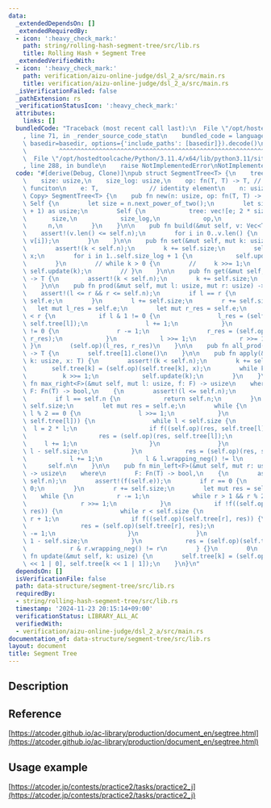```yaml
---
data:
  _extendedDependsOn: []
  _extendedRequiredBy:
  - icon: ':heavy_check_mark:'
    path: string/rolling-hash-segment-tree/src/lib.rs
    title: Rolling Hash + Segment Tree
  _extendedVerifiedWith:
  - icon: ':heavy_check_mark:'
    path: verification/aizu-online-judge/dsl_2_a/src/main.rs
    title: verification/aizu-online-judge/dsl_2_a/src/main.rs
  _isVerificationFailed: false
  _pathExtension: rs
  _verificationStatusIcon: ':heavy_check_mark:'
  attributes:
    links: []
  bundledCode: "Traceback (most recent call last):\n  File \"/opt/hostedtoolcache/Python/3.11.4/x64/lib/python3.11/site-packages/onlinejudge_verify/documentation/build.py\"\
    , line 71, in _render_source_code_stat\n    bundled_code = language.bundle(stat.path,\
    \ basedir=basedir, options={'include_paths': [basedir]}).decode()\n          \
    \         ^^^^^^^^^^^^^^^^^^^^^^^^^^^^^^^^^^^^^^^^^^^^^^^^^^^^^^^^^^^^^^^^^^^^^^^^^^^^^^^^^\n\
    \  File \"/opt/hostedtoolcache/Python/3.11.4/x64/lib/python3.11/site-packages/onlinejudge_verify/languages/rust.py\"\
    , line 288, in bundle\n    raise NotImplementedError\nNotImplementedError\n"
  code: "#[derive(Debug, Clone)]\npub struct SegmentTree<T> {\n    tree: Vec<T>,\n\
    \    size: usize,\n    size_log: usize,\n    op: fn(T, T) -> T, // evaluation\
    \ funciton\n    e: T,              // identity element\n    n: usize,\n}\n\nimpl<T:\
    \ Copy> SegmentTree<T> {\n    pub fn new(n: usize, op: fn(T, T) -> T, e: T) ->\
    \ Self {\n        let size = n.next_power_of_two();\n        let size_log = (size.ilog2()\
    \ + 1) as usize;\n        Self {\n            tree: vec![e; 2 * size],\n     \
    \       size,\n            size_log,\n            op,\n            e,\n      \
    \      n,\n        }\n    }\n\n    pub fn build(&mut self, v: Vec<T>) {\n    \
    \    assert!(v.len() <= self.n);\n        for i in 0..v.len() {\n            self.set(i,\
    \ v[i]);\n        }\n    }\n\n    pub fn set(&mut self, mut k: usize, x: T) {\n\
    \        assert!(k < self.n);\n        k += self.size;\n        self.tree[k] =\
    \ x;\n        for i in 1..self.size_log + 1 {\n            self.update(k >> i);\n\
    \        }\n        // while k > 0 {\n        //     k >>= 1;\n        //    \
    \ self.update(k);\n        // }\n    }\n\n    pub fn get(&mut self, mut k: usize)\
    \ -> T {\n        assert!(k < self.n);\n        k += self.size;\n        self.tree[k].clone()\n\
    \    }\n\n    pub fn prod(&mut self, mut l: usize, mut r: usize) -> T {\n    \
    \    assert!(l <= r && r <= self.n);\n        if l == r {\n            return\
    \ self.e;\n        }\n        l += self.size;\n        r += self.size;\n     \
    \   let mut l_res = self.e;\n        let mut r_res = self.e;\n        while l\
    \ < r {\n            if l & 1 != 0 {\n                l_res = (self.op)(l_res,\
    \ self.tree[l]);\n                l += 1;\n            }\n            if r & 1\
    \ != 0 {\n                r -= 1;\n                r_res = (self.op)(self.tree[r],\
    \ r_res);\n            }\n            l >>= 1;\n            r >>= 1;\n       \
    \ }\n        (self.op)(l_res, r_res)\n    }\n\n    pub fn all_prod(&mut self)\
    \ -> T {\n        self.tree[1].clone()\n    }\n\n    pub fn apply(&mut self, mut\
    \ k: usize, x: T) {\n        assert!(k < self.n);\n        k += self.size;\n \
    \       self.tree[k] = (self.op)(self.tree[k], x);\n        while k > 0 {\n  \
    \          k >>= 1;\n            self.update(k);\n        }\n    }\n\n    pub\
    \ fn max_right<F>(&mut self, mut l: usize, f: F) -> usize\n    where\n       \
    \ F: Fn(T) -> bool,\n    {\n        assert!(l <= self.n);\n        assert!(f(self.e));\n\
    \        if l == self.n {\n            return self.n;\n        }\n        l +=\
    \ self.size;\n        let mut res = self.e;\n        while {\n            while\
    \ l % 2 == 0 {\n                l >>= 1;\n            }\n            if !f((self.op)(res,\
    \ self.tree[l])) {\n                while l < self.size {\n                  \
    \  l = 2 * l;\n                    if f((self.op)(res, self.tree[l])) {\n    \
    \                    res = (self.op)(res, self.tree[l]);\n                   \
    \     l += 1;\n                    }\n                }\n                return\
    \ l - self.size;\n            }\n            res = (self.op)(res, self.tree[l]);\n\
    \            l += 1;\n            l & l.wrapping_neg() != l\n        } {}\n  \
    \      self.n\n    }\n\n    pub fn min_left<F>(&mut self, mut r: usize, f: F)\
    \ -> usize\n    where\n        F: Fn(T) -> bool,\n    {\n        assert!(r <=\
    \ self.n);\n        assert!(f(self.e));\n        if r == 0 {\n            return\
    \ 0;\n        }\n        r += self.size;\n        let mut res = self.e;\n    \
    \    while {\n            r -= 1;\n            while r > 1 && r % 2 != 0 {\n \
    \               r >>= 1;\n            }\n            if !f((self.op)(self.tree[r],\
    \ res)) {\n                while r < self.size {\n                    r = 2 *\
    \ r + 1;\n                    if f((self.op)(self.tree[r], res)) {\n         \
    \               res = (self.op)(self.tree[r], res);\n                        r\
    \ -= 1;\n                    }\n                }\n                return r +\
    \ 1 - self.size;\n            }\n            res = (self.op)(self.tree[r], res);\n\
    \            r & r.wrapping_neg() != r\n        } {}\n        0\n    }\n\n   \
    \ fn update(&mut self, k: usize) {\n        self.tree[k] = (self.op)(self.tree[k\
    \ << 1 | 0], self.tree[k << 1 | 1]);\n    }\n}\n"
  dependsOn: []
  isVerificationFile: false
  path: data-structure/segment-tree/src/lib.rs
  requiredBy:
  - string/rolling-hash-segment-tree/src/lib.rs
  timestamp: '2024-11-23 20:15:14+09:00'
  verificationStatus: LIBRARY_ALL_AC
  verifiedWith:
  - verification/aizu-online-judge/dsl_2_a/src/main.rs
documentation_of: data-structure/segment-tree/src/lib.rs
layout: document
title: Segment Tree
---
```


## Description

## Reference

[https://atcoder.github.io/ac-library/production/document_en/segtree.html](https://atcoder.github.io/ac-library/production/document_en/segtree.html)

## Usage example

[https://atcoder.jp/contests/practice2/tasks/practice2_j](https://atcoder.jp/contests/practice2/tasks/practice2_j)
